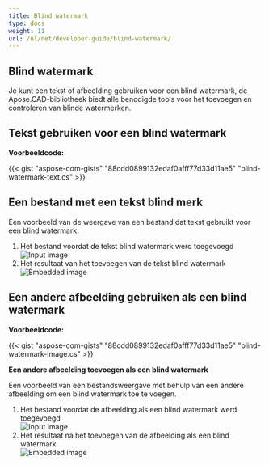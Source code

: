 ```yaml
---
title: Blind watermark
type: docs
weight: 11
url: /nl/net/developer-guide/blind-watermark/
---
```


## **Blind watermark**

Je kunt een tekst of afbeelding gebruiken voor een blind watermark, de Apose.CAD-bibliotheek biedt alle benodigde tools voor het toevoegen en controleren van blinde watermerken.

## **Tekst gebruiken voor een blind watermark**

**Voorbeeldcode:**

{{< gist "aspose-com-gists" "88cdd0899132edaf0afff77d33d11ae5" "blind-watermark-text.cs" >}}

## **Een bestand met een tekst blind merk**

Een voorbeeld van de weergave van een bestand dat tekst gebruikt voor een blind watermark.

1. Het bestand voordat de tekst blind watermark werd toegevoegd<br>
![Input image](/_assets/guide/blind-watermark/Tyrannosaurus.dxf_input.png)<br>
1. Het resultaat van het toevoegen van de tekst blind watermark<br>
![Embedded image](/_assets/guide/blind-watermark/Tyrannosaurus.dxf_embedded.png)

## **Een andere afbeelding gebruiken als een blind watermark**

**Voorbeeldcode:**

{{< gist "aspose-com-gists" "88cdd0899132edaf0afff77d33d11ae5" "blind-watermark-image.cs" >}}

**Een andere afbeelding toevoegen als een blind watermark**

Een voorbeeld van een bestandsweergave met behulp van een andere afbeelding om een blind watermark toe te voegen.

1. Het bestand voordat de afbeelding als een blind watermark werd toegevoegd<br>
![Input image](/_assets/guide/blind-watermark/robot_handling_cell.dwg_input.png)<br>
1. Het resultaat na het toevoegen van de afbeelding als een blind watermark<br>
![Embedded image](/_assets/guide/blind-watermark/robot_handling_cell.dwg_embedded.png)
